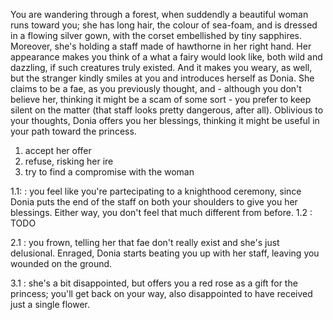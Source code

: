 You are wandering through a forest, when suddendly a beautiful woman runs toward you; she has long hair, the colour of sea-foam, and is dressed in a flowing silver gown, with the corset embellished by tiny sapphires. Moreover, she's holding a staff made of hawthorne in her right hand.
Her appearance makes you think of a what a fairy would look like, both wild and dazzling, if such creatures truly existed. And it makes you weary, as well, but the stranger kindly smiles at you and introduces herself as Donia.
She claims to be a fae, as you previously thought, and - although you don't believe her, thinking it might be a scam of some sort - you prefer to keep silent on the matter (that staff looks pretty dangerous, after all).
Oblivious to your thoughts, Donia offers you her blessings, thinking it might be useful in your path toward the princess.

1) accept her offer
2) refuse, risking her ire
3) try to find a compromise with the woman  

1.1: : you feel like you're partecipating to a knighthood ceremony, since Donia puts the end of the staff on both your shoulders to give you her blessings. Either way, you don't feel that much different from before.
1.2 : TODO

2.1 : you frown, telling her that fae don't really exist and she's just delusional. Enraged, Donia starts beating you up with her staff, leaving you wounded on the ground.

3.1 : she's a bit disappointed, but offers you a red rose as a gift for the princess; you'll get back on your way, also disappointed to have received just a single flower.
